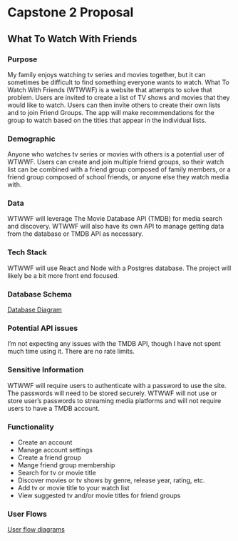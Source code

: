 # Capstone 2 Proposal
## What To Watch With Friends
### Purpose
My family enjoys watching tv series and movies together, but it can sometimes be difficult to find something everyone wants to watch. What To Watch With Friends (WTWWF) is a website that attempts to solve that problem. Users are invited to create a list of TV shows and movies that they would like to watch. Users can then invite others to create their own lists and to join Friend Groups. The app will make recommendations for the group to watch based on the titles that appear in the individual lists.
### Demographic
Anyone who watches tv series or movies with others is a potential user of WTWWF. Users can create and join multiple friend groups, so their watch list can be combined with a friend group composed of family members, or a friend group composed of school friends, or anyone else they watch media with.
### Data
WTWWF will leverage The Movie Database API (TMDB) for media search and discovery.
WTWWF will also have its own API to manage getting data from the database or TMDB API as necessary.
### Tech Stack
WTWWF will use React and Node with a Postgres database. The project will likely be a bit more front end focused.
### Database Schema
[Database Diagram](https://dbdiagram.io/d/614f6aec825b5b01461315f7)
### Potential API issues
I’m not expecting any issues with the TMDB API, though I have not spent much time using it. There are no rate limits.
### Sensitive Information
WTWWF will require users to authenticate with a password to use the site. The passwords will need to be stored securely. WTWWF will not use or store user’s passwords to streaming media platforms and will not require users to have a TMDB account.
### Functionality
* Create an account
* Manage account settings
* Create a friend group
* Mange friend group membership
* Search for tv or movie title
* Discover movies or tv shows by genre, release year, rating, etc.
* Add tv or movie title to your watch list
* View suggested tv and/or movie titles for friend groups
### User Flows
[User flow diagrams](https://app.flowmapp.com/share/4c94bd2d19e2b27429634b79912fdac6/userflow/163859/)